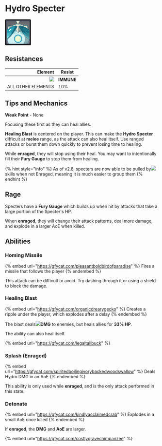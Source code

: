 # Hydro Specter

![](<../../.gitbook/assets/Spectre (Hydro).png>)

## Resistances

|                                     Element | Resist     |
| ------------------------------------------: | ---------- |
| ![](../../.gitbook/assets/hydro\_small.png) | **IMMUNE** |
|                          ALL OTHER ELEMENTS | 10%        |

## Tips and Mechanics

**Weak Point** - None

Focusing these first as they can heal allies.

**Healing Blast** is centered on the player. This can make the **Hydro Specter** difficult at **melee** range, as the attack can also heal itself. Use ranged attacks or burst them down quickly to prevent losing time to healing.

While **enraged**, they will stop using their heal. You may want to intentionally fill their **Fury Gauge** to stop them from healing.

{% hint style="info" %}
As of v2.8, specters are now able to be pulled by![](../../.gitbook/assets/anemo\_small.png)skills when not Enraged, meaning it is much easier to group them
{% endhint %}

## Rage

Specters have a **Fury Gauge** which builds up when hit by attacks that take a large portion of the Specter's HP.

When **enraged**, they will change their attack patterns, deal more damage, and explode in a larger AoE when killed.

## Abilities

### Homing Missile

{% embed url="https://gfycat.com/pleasantboldbirdofparadise" %}
Fires a missile that follows the player
{% endembed %}

This attack can be difficult to avoid. Try dashing through it or using a shield to block the damage.

### Healing Blast

{% embed url="https://gfycat.com/organicdrearygecko" %}
Creates a ripple under the player, which explodes after a delay
{% endembed %}

The blast deals![](../../.gitbook/assets/hydro\_small.png)**DMG** to enemies, but heals allies for **33% HP**.

The ability can also heal itself.

{% embed url="https://gfycat.com/legaltallbuck" %}

### Splash (Enraged)

{% embed url="https://gfycat.com/spiritedboilingivorybackedwoodswallow" %}
Deals Hydro DMG in an AoE
{% endembed %}

This ability is only used while **enraged**, and is the only attack performed in this state.

### Detonate

{% embed url="https://gfycat.com/kindlyacclaimedcrab" %}
Explodes in a small AoE once killed
{% endembed %}

If **enraged**, the **DMG** and **AoE** are larger.

{% embed url="https://gfycat.com/costlygravechimpanzee" %}
